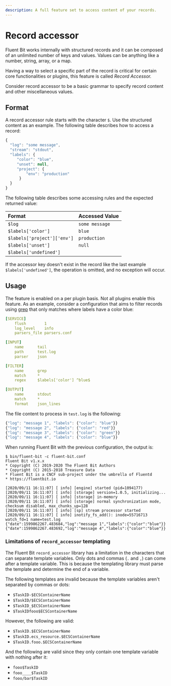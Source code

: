 ```yaml
---
description: A full feature set to access content of your records.
---
```


# Record accessor

Fluent Bit works internally with structured records and it can be composed of an unlimited number of keys and values. Values can be anything like a number, string, array, or a map.

Having a way to select a specific part of the record is critical for certain core functionalities or plugins, this feature is called _Record Accessor._

Consider record accessor to be a basic grammar to specify record content and other miscellaneous values.

## Format

A record accessor rule starts with the character `$`. Use the structured content as an example. The following table describes how to access a record:

```js
{
  "log": "some message",
  "stream": "stdout",
  "labels": {
     "color": "blue",
     "unset": null,
     "project": {
         "env": "production"
      }
  }
}
```

The following table describes some accessing rules and the expected returned value:

| Format | Accessed Value |
| :--- | :--- |
| `$log` | `some message` |
| `$labels['color']` | `blue` |
| `$labels['project']['env']` | `production` |
| `$labels['unset']` | `null` |
| `$labels['undefined']` |  |

If the accessor key doesn't exist in the record like the last example `$labels['undefined']`, the operation is omitted, and no exception will occur.

## Usage

The feature is enabled on a per plugin basis. Not all plugins enable this feature. As an example, consider a configuration that aims to filter records using [grep](../../../pipeline/filters/grep.md) that only matches where labels have a color blue:

```yaml
[SERVICE]
    flush        1
    log_level    info
    parsers_file parsers.conf

[INPUT]
    name      tail
    path      test.log
    parser    json

[FILTER]
    name      grep
    match     *
    regex     $labels['color'] ^blue$

[OUTPUT]
    name      stdout
    match     *
    format    json_lines
```

The file content to process in `test.log` is the following:

```js
{"log": "message 1", "labels": {"color": "blue"}}
{"log": "message 2", "labels": {"color": "red"}}
{"log": "message 3", "labels": {"color": "green"}}
{"log": "message 4", "labels": {"color": "blue"}}
```

When running Fluent Bit with the previous configuration, the output is:

```text
$ bin/fluent-bit -c fluent-bit.conf
Fluent Bit v1.x.x
* Copyright (C) 2019-2020 The Fluent Bit Authors
* Copyright (C) 2015-2018 Treasure Data
* Fluent Bit is a CNCF sub-project under the umbrella of Fluentd
* https://fluentbit.io

[2020/09/11 16:11:07] [ info] [engine] started (pid=1094177)
[2020/09/11 16:11:07] [ info] [storage] version=1.0.5, initializing...
[2020/09/11 16:11:07] [ info] [storage] in-memory
[2020/09/11 16:11:07] [ info] [storage] normal synchronization mode, checksum disabled, max_chunks_up=128
[2020/09/11 16:11:07] [ info] [sp] stream processor started
[2020/09/11 16:11:07] [ info] inotify_fs_add(): inode=55716713 watch_fd=1 name=test.log
{"date":1599862267.483684,"log":"message 1","labels":{"color":"blue"}}
{"date":1599862267.483692,"log":"message 4","labels":{"color":"blue"}}
```

### Limitations of `record_accessor` templating

The Fluent Bit `record_accessor` library has a limitation in the characters that can separate template variables. Only dots and commas (`.` and `,`) can come after a template variable. This is because the templating library must parse the template and determine the end of a variable.

The following templates are invalid because the template variables aren't separated by commas or dots:

- `$TaskID-$ECSContainerName`
- `$TaskID/$ECSContainerName`
- `$TaskID_$ECSContainerName`
- `$TaskIDfooo$ECSContainerName`

However, the following are valid:

- `$TaskID.$ECSContainerName`
- `$TaskID.ecs_resource.$ECSContainerName`
- `$TaskID.fooo.$ECSContainerName`

And the following are valid since they only contain one template variable with nothing after it:

- `fooo$TaskID`
- `fooo____$TaskID`
- `fooo/bar$TaskID`
